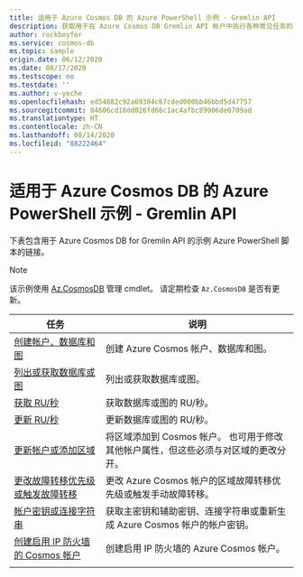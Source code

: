 ```yaml
---
title: 适用于 Azure Cosmos DB 的 Azure PowerShell 示例 - Gremlin API
description: 获取用于在 Azure Cosmos DB Gremlin API 帐户中执行各种常见任务的 Azure PowerShell 示例
author: rockboyfor
ms.service: cosmos-db
ms.topic: sample
origin.date: 06/12/2020
ms.date: 08/17/2020
ms.testscope: no
ms.testdate: ''
ms.author: v-yeche
ms.openlocfilehash: ed54882c92a69384c67cded000bb46bbd5d47757
ms.sourcegitcommit: 84606cd16dd026fd66c1ac4afbc89906de0709ad
ms.translationtype: HT
ms.contentlocale: zh-CN
ms.lasthandoff: 08/14/2020
ms.locfileid: "88222464"
---
```

# <a name="azure-powershell-samples-for-azure-cosmos-db-gremlin-api"></a>适用于 Azure Cosmos DB 的 Azure PowerShell 示例 - Gremlin API

下表包含用于 Azure Cosmos DB for Gremlin API 的示例 Azure PowerShell 脚本的链接。

> [!NOTE]
> 该示例使用 [Az.CosmosDB](https://docs.microsoft.com/powershell/module/az.cosmosdb) 管理 cmdlet。 请定期检查 `Az.CosmosDB` 是否有更新。

|任务 | 说明 |
|---|---|
|[创建帐户、数据库和图](scripts/powershell/gremlin/ps-gremlin-create.md)| 创建 Azure Cosmos 帐户、数据库和图。 |
|[列出或获取数据库或图](scripts/powershell/gremlin/ps-gremlin-list-get.md)| 列出或获取数据库或图。 |
|[获取 RU/秒](scripts/powershell/gremlin/ps-gremlin-ru-get.md)| 获取数据库或图的 RU/秒。 |
|[更新 RU/秒](scripts/powershell/gremlin/ps-gremlin-ru-update.md)| 更新数据库或图的 RU/秒。 |
|[更新帐户或添加区域](scripts/powershell/common/ps-account-update.md)| 将区域添加到 Cosmos 帐户。 也可用于修改其他帐户属性，但这些必须与对区域的更改分开。 |
|[更改故障转移优先级或触发故障转移](scripts/powershell/common/ps-account-failover-priority-update.md)| 更改 Azure Cosmos 帐户的区域故障转移优先级或触发手动故障转移。 |
|[帐户密钥或连接字符串](scripts/powershell/common/ps-account-keys-connection-strings.md)| 获取主密钥和辅助密钥、连接字符串或重新生成 Azure Cosmos 帐户的帐户密钥。 |
|[创建启用 IP 防火墙的 Cosmos 帐户](scripts/powershell/common/ps-account-firewall-create.md)| 创建启用 IP 防火墙的 Azure Cosmos 帐户。 |
|||

<!-- Update_Description: update meta properties, wording update, update link -->